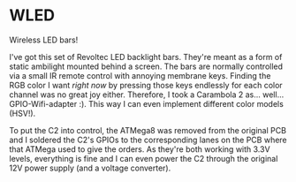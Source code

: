# WLED

Wireless LED bars!

I've got this set of Revoltec LED backlight bars. They're meant as a form of static ambilight mounted behind a screen. The bars are normally controlled via a small IR remote control with annoying membrane keys. Finding the RGB color I want *right now* by pressing those keys endlessly for each color channel was no great joy either. Therefore, I took a Carambola 2 as... well... GPIO-Wifi-adapter :). This way I can even implement different color models (HSV!).

To put the C2 into control, the ATMega8 was removed from the original PCB and I soldered the C2's GPIOs to the corresponding lanes on the PCB where that ATMega used to give the orders. As they're both working with 3.3V levels, everything is fine and I can even power the C2 through the original 12V power supply (and a voltage converter).

